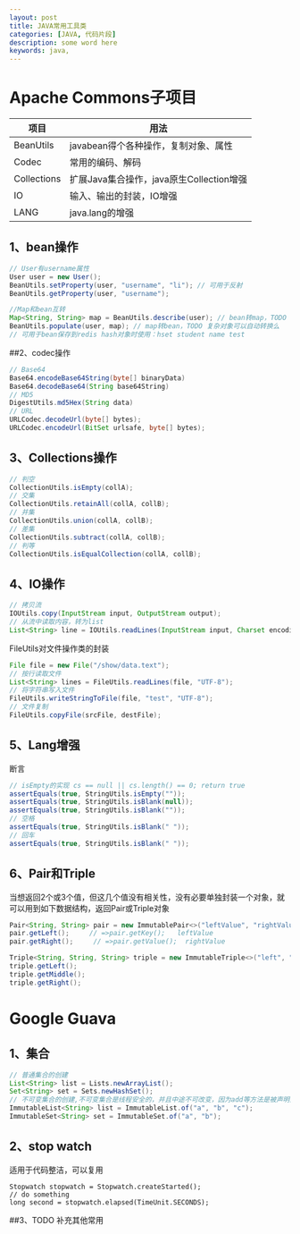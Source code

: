 ```yaml
---
layout: post
title: JAVA常用工具类
categories: [JAVA, 代码片段]
description: some word here
keywords: java, 
---
```


# Apache Commons子项目

| 项目        | 用法                                     |
| ----------- | ---------------------------------------- |
| BeanUtils   | javabean得个各种操作，复制对象、属性     |
| Codec       | 常用的编码、解码                         |
| Collections | 扩展Java集合操作，java原生Collection增强 |
| IO          | 输入、输出的封装，IO增强                 |
| LANG        | java.lang的增强                          |

## 1、bean操作

```java
// User有username属性
User user = new User();
BeanUtils.setProperty(user, "username", "li"); // 可用于反射
BeanUtils.getProperty(user, "username");

//Map和bean互转
Map<String, String> map = BeanUtils.describe(user); // bean转map，TODO 复杂对象
BeanUtils.populate(user, map); // map转bean，TODO 复杂对象可以自动转换么
// 可用于bean保存到redis hash对象时使用：hset student name test
```

##2、codec操作

```java
// Base64
Base64.encodeBase64String(byte[] binaryData)
Base64.decodeBase64(String base64String)
// MD5
DigestUtils.md5Hex(String data)
// URL
URLCodec.decodeUrl(byte[] bytes);
URLCodec.encodeUrl(BitSet urlsafe, byte[] bytes);
```

## 3、Collections操作

```java
// 判空
CollectionUtils.isEmpty(collA);
// 交集
CollectionUtils.retainAll(collA, collB);
// 并集
CollectionUtils.union(collA, collB);
// 差集
CollectionUtils.subtract(collA, collB);
// 判等
CollectionUtils.isEqualCollection(collA, collB);
```

## 4、IO操作

```java
// 拷贝流
IOUtils.copy(InputStream input, OutputStream output);
// 从流中读取内容，转为list
List<String> line = IOUtils.readLines(InputStream input, Charset encoding);
```

FileUtils对文件操作类的封装

```java
File file = new File("/show/data.text");
// 按行读取文件
List<String> lines = FileUtils.readLines(file, "UTF-8");
// 将字符串写入文件
FileUtils.writeStringToFile(file, "test", "UTF-8");
// 文件复制
FileUtils.copyFile(srcFile, destFile);
```

## 5、Lang增强

断言

```java
// isEmpty的实现 cs == null || cs.length() == 0; return true
assertEquals(true, StringUtils.isEmpty(""));
assertEquals(true, StringUtils.isBlank(null));
assertEquals(true, StringUtils.isBlank(""));
// 空格
assertEquals(true, StringUtils.isBlank(" "));
// 回车
assertEquals(true, StringUtils.isBlank(" "));
```

## 6、Pair和Triple

当想返回2个或3个值，但这几个值没有相关性，没有必要单独封装一个对象，就可以用到如下数据结构，返回Pair或Triple对象

```java
Pair<String, String> pair = new ImmutablePair<>("leftValue", "rightValue");
pair.getLeft();     // =>pair.getKey();   leftValue
pair.getRight();     // =>pair.getValue();  rightValue

Triple<String, String, String> triple = new ImmutableTriple<>("left", "middle", "right");
triple.getLeft();
triple.getMiddle();
triple.getRight();
```

# Google Guava

## 1、集合

```java
// 普通集合的创建
List<String> list = Lists.newArrayList();
Set<String> set = Sets.newHashSet();
// 不可变集合的创建,不可变集合是线程安全的，并且中途不可改变，因为add等方法是被声明为过期，并且会抛出异常
ImmutableList<String> list = ImmutableList.of("a", "b", "c");
ImmutableSet<String> set = ImmutableSet.of("a", "b");
```

## 2、**stop watch**

适用于代码整洁，可以复用

```
Stopwatch stopwatch = Stopwatch.createStarted();
// do something
long second = stopwatch.elapsed(TimeUnit.SECONDS);
```



##3、TODO 补充其他常用

